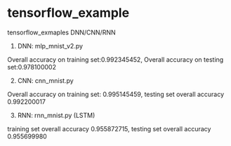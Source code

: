 # tensorflow_example
tensorflow_exmaples DNN/CNN/RNN

1) DNN: mlp_mnist_v2.py

Overall accuracy on training set:0.992345452, Overall accuracy on testing set:0.978100002

2) CNN: cnn_mnist.py

Overall accuracy on training set: 0.995145459, testing set overall accuracy 0.992200017

3) RNN: rnn_mnist.py (LSTM)

training set overall accuracy 0.955872715, testing set overall accuracy 0.955699980
